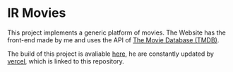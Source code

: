 # IR Movies

This project implements a generic platform of movies. The Website has the front-end made by me and uses the API of [The Movie Database (TMDB)](https://developers.themoviedb.org/3).

The build of this project is avaliable [here](https://website-tmdb.vercel.app/), he are constantly updated by [vercel](https://vercel.com/), which is linked to this repository.
